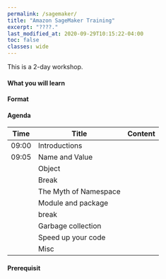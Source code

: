 ```yaml
---
permalink: /sagemaker/
title: "Amazon SageMaker Training"
excerpt: "????."
last_modified_at: 2020-09-29T10:15:22-04:00
toc: false
classes: wide
---
```


This is a 2-day workshop.

#### What you will learn


#### Format


#### Agenda

| Time  | Title                 | Content |
|-------|-----------------------|---------|
| 09:00 | Introductions         |         |
| 09:05 | Name and Value        |         |
|       | Object                |         |
|       | Break                 |         |
|       | The Myth of Namespace |         |
|       | Module and package    |         |
|       | break                 |         |
|       | Garbage collection    |         |
|       | Speed up your code    |         |
|       | Misc                  |         |

#### Prerequisit

